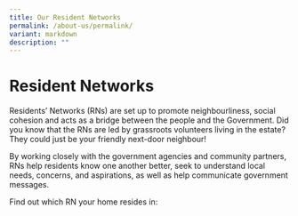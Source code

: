 ```yaml
---
title: Our Resident Networks
permalink: /about-us/permalink/
variant: markdown
description: ""
---
```

# **Resident Networks**

Residents’ Networks (RNs) are set up to promote neighbourliness, social cohesion and acts as a bridge between the people and the Government. Did you know that the RNs are led by grassroots volunteers living in the estate? They could just be your friendly next-door neighbour!

By working closely with the government agencies and community partners, RNs help residents know one another better, seek to understand local needs, concerns, and aspirations, as well as help communicate government messages.

Find out which RN your home resides in: 
